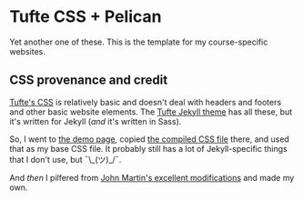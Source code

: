 # Tufte CSS + Pelican

Yet another one of these. This is the template for my course-specific websites.

## CSS provenance and credit

[Tufte's CSS](https://github.com/edwardtufte/tufte-css) is relatively basic and doesn't deal with headers and footers and other basic website elements. The [Tufte Jekyll theme](https://github.com/clayh53/tufte-jekyll) has all these, but it's written for Jekyll (*and* it's written in Sass).

So, I went to [the demo page](https://clayh53.github.io/tufte-jekyll/), copied [the compiled CSS file](https://clayh53.github.io/tufte-jekyll/css/tufte.css) there, and used that as my base CSS file. It probably still has a lot of Jekyll-specific things that I don't use, but ¯\\\_(ツ)\_/¯.

And *then* I pilfered from [John Martin's excellent modifications](https://johndmart.in/) and made my own.
